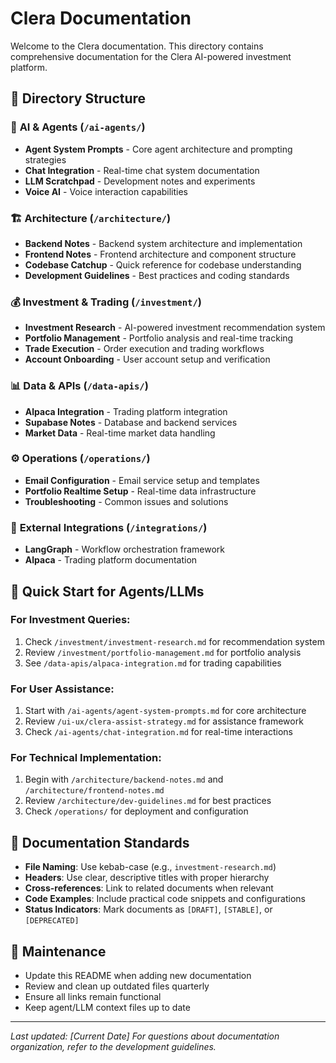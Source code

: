 # Clera Documentation

Welcome to the Clera documentation. This directory contains comprehensive documentation for the Clera AI-powered investment platform.

## 📁 Directory Structure

### 🤖 **AI & Agents** (`/ai-agents/`)
- **Agent System Prompts** - Core agent architecture and prompting strategies
- **Chat Integration** - Real-time chat system documentation
- **LLM Scratchpad** - Development notes and experiments
- **Voice AI** - Voice interaction capabilities

### 🏗️ **Architecture** (`/architecture/`)
- **Backend Notes** - Backend system architecture and implementation
- **Frontend Notes** - Frontend architecture and component structure
- **Codebase Catchup** - Quick reference for codebase understanding
- **Development Guidelines** - Best practices and coding standards

### 💰 **Investment & Trading** (`/investment/`)
- **Investment Research** - AI-powered investment recommendation system
- **Portfolio Management** - Portfolio analysis and real-time tracking
- **Trade Execution** - Order execution and trading workflows
- **Account Onboarding** - User account setup and verification

### 📊 **Data & APIs** (`/data-apis/`)
- **Alpaca Integration** - Trading platform integration
- **Supabase Notes** - Database and backend services
- **Market Data** - Real-time market data handling


### ⚙️ **Operations** (`/operations/`)
- **Email Configuration** - Email service setup and templates
- **Portfolio Realtime Setup** - Real-time data infrastructure
- **Troubleshooting** - Common issues and solutions

### 🔧 **External Integrations** (`/integrations/`)
- **LangGraph** - Workflow orchestration framework
- **Alpaca** - Trading platform documentation

## 🚀 Quick Start for Agents/LLMs

### For Investment Queries:
1. Check `/investment/investment-research.md` for recommendation system
2. Review `/investment/portfolio-management.md` for portfolio analysis
3. See `/data-apis/alpaca-integration.md` for trading capabilities

### For User Assistance:
1. Start with `/ai-agents/agent-system-prompts.md` for core architecture
2. Review `/ui-ux/clera-assist-strategy.md` for assistance framework
3. Check `/ai-agents/chat-integration.md` for real-time interactions

### For Technical Implementation:
1. Begin with `/architecture/backend-notes.md` and `/architecture/frontend-notes.md`
2. Review `/architecture/dev-guidelines.md` for best practices
3. Check `/operations/` for deployment and configuration

## 📝 Documentation Standards

- **File Naming**: Use kebab-case (e.g., `investment-research.md`)
- **Headers**: Use clear, descriptive titles with proper hierarchy
- **Cross-references**: Link to related documents when relevant
- **Code Examples**: Include practical code snippets and configurations
- **Status Indicators**: Mark documents as `[DRAFT]`, `[STABLE]`, or `[DEPRECATED]`

## 🔄 Maintenance

- Update this README when adding new documentation
- Review and clean up outdated files quarterly
- Ensure all links remain functional
- Keep agent/LLM context files up to date

---

*Last updated: [Current Date]*
*For questions about documentation organization, refer to the development guidelines.*
